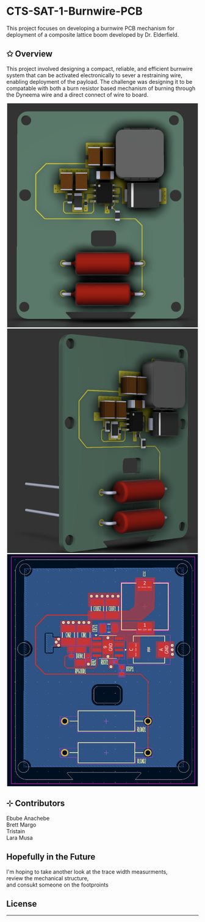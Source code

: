 # CTS-SAT-1-Burnwire-PCB
This project focuses on developing a burnwire PCB mechanism for deployment of a composite lattice boom developed by Dr. Elderfield.

## ✩ Overview
This project involved designing a compact, reliable, and efficient burnwire system that can be activated electronically to sever a restraining wire, enabling deployment of the payload. The challenge was designing it to be compatable with both a burn resistor based mechanism of burning through the Dyneema wire and a direct connect of wire to board. 

<p align="center">
<img src="images/3dRendering1.png" width="500"/>
<img src="images/3dRendering2.png" width="500"/>
<img src="images/PCB_Design.png" width="500"/>
</p>
  
## ⊹ Contributors
Ebube Anachebe<br>
Brett Margo<br>
Tristain <br>
Lara Musa <br>

## Hopefully in the Future
I'm hoping to take another look at the trace width measurments,<br>
review the mechanical structure,<br>
and consukt someone on the footproints<br>


## License
---------------------
